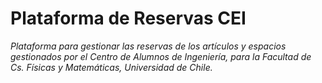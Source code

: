 # Plataforma de Reservas CEI

*Plataforma para gestionar las reservas de los artículos y espacios gestionados por el Centro de Alumnos de Ingeniería, para la Facultad de Cs. Físicas y Matemáticas, Universidad de Chile.*
